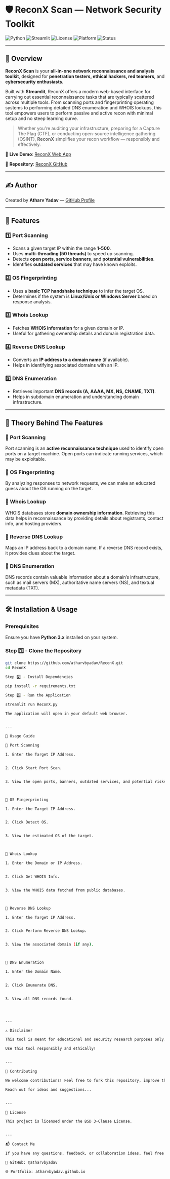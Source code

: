# 🛡️ ReconX Scan — Network Security Toolkit

![Python](https://img.shields.io/badge/Python-3.x-blue.svg)
![Streamlit](https://img.shields.io/badge/Built%20With-Streamlit-orange.svg)
![License](https://img.shields.io/badge/License-BSD%203--Clause-green.svg)
![Platform](https://img.shields.io/badge/Platform-Cross--Platform-lightgrey.svg)
![Status](https://img.shields.io/badge/Status-Active-success.svg)

---

## 📌 Overview

**ReconX Scan** is your **all-in-one network reconnaissance and analysis toolkit**, designed for **penetration testers, ethical hackers, red teamers**, and **cybersecurity enthusiasts**.

Built with **Streamlit**, ReconX offers a modern web-based interface for carrying out essential reconnaissance tasks that are typically scattered across multiple tools. From scanning ports and fingerprinting operating systems to performing detailed DNS enumeration and WHOIS lookups, this tool empowers users to perform passive and active recon with minimal setup and no steep learning curve.

> Whether you're auditing your infrastructure, preparing for a Capture The Flag (CTF), or conducting open-source intelligence gathering (OSINT), **ReconX** simplifies your recon workflow — responsibly and effectively.

🔗 **Live Demo**: [ReconX Web App](https://reconx.streamlit.app/)

📂 **Repository**: [ReconX GitHub](https://github.com/atharvbyadav/ReconX)

---

## ✍️ Author

Created by **Atharv Yadav** — [GitHub Profile](https://github.com/atharvbyadav)

---

## 🚀 Features

### 1️⃣ **Port Scanning**
- Scans a given target IP within the range **1-500**.
- Uses **multi-threading (50 threads)** to speed up scanning.
- Detects **open ports, service banners**, and **potential vulnerabilities**.
- Identifies **outdated services** that may have known exploits.

### 2️⃣ **OS Fingerprinting**
- Uses a **basic TCP handshake technique** to infer the target OS.
- Determines if the system is **Linux/Unix or Windows Server** based on response analysis.

### 3️⃣ **Whois Lookup**
- Fetches **WHOIS information** for a given domain or IP.
- Useful for gathering ownership details and domain registration data.

### 4️⃣ **Reverse DNS Lookup**
- Converts an **IP address to a domain name** (if available).
- Helps in identifying associated domains with an IP.

### 5️⃣ **DNS Enumeration**
- Retrieves important **DNS records (A, AAAA, MX, NS, CNAME, TXT)**.
- Helps in subdomain enumeration and understanding domain infrastructure.

---

## 🧠 Theory Behind The Features

### 🔹 Port Scanning
Port scanning is an **active reconnaissance technique** used to identify open ports on a target machine. Open ports can indicate running services, which may be exploitable.

### 🔹 OS Fingerprinting
By analyzing responses to network requests, we can make an educated guess about the OS running on the target.

### 🔹 Whois Lookup
WHOIS databases store **domain ownership information**. Retrieving this data helps in reconnaissance by providing details about registrants, contact info, and hosting providers.

### 🔹 Reverse DNS Lookup
Maps an IP address back to a domain name. If a reverse DNS record exists, it provides clues about the target.

### 🔹 DNS Enumeration
DNS records contain valuable information about a domain’s infrastructure, such as mail servers (MX), authoritative name servers (NS), and textual metadata (TXT).

---

## 🛠️ Installation & Usage

### Prerequisites
Ensure you have **Python 3.x** installed on your system.

### Step 1️⃣ - Clone the Repository
```sh
git clone https://github.com/atharvbyadav/ReconX.git
cd ReconX

Step 2️⃣ - Install Dependencies

pip install -r requirements.txt

Step 3️⃣ - Run the Application

streamlit run ReconX.py

The application will open in your default web browser.


---

📖 Usage Guide

🔸 Port Scanning

1. Enter the Target IP Address.


2. Click Start Port Scan.


3. View the open ports, banners, outdated services, and potential risks.



🔸 OS Fingerprinting

1. Enter the Target IP Address.


2. Click Detect OS.


3. View the estimated OS of the target.



🔸 Whois Lookup

1. Enter the Domain or IP Address.


2. Click Get WHOIS Info.


3. View the WHOIS data fetched from public databases.



🔸 Reverse DNS Lookup

1. Enter the Target IP Address.


2. Click Perform Reverse DNS Lookup.


3. View the associated domain (if any).



🔸 DNS Enumeration

1. Enter the Domain Name.


2. Click Enumerate DNS.


3. View all DNS records found.




---

⚠️ Disclaimer

This tool is meant for educational and security research purposes only. Unauthorized scanning of networks you do not own or have explicit permission to test is illegal and punishable under cyber laws.

Use this tool responsibly and ethically!


---

🤝 Contributing

We welcome contributions! Feel free to fork this repository, improve the tool, and submit a pull request.

Reach out for ideas and suggestions...


---

📜 License

This project is licensed under the BSD 3-Clause License.


---

📬 Contact Me

If you have any questions, feedback, or collaboration ideas, feel free to reach out:

🔗 GitHub: @atharvbyadav

🌐 Portfolio: atharvbyadav.github.io